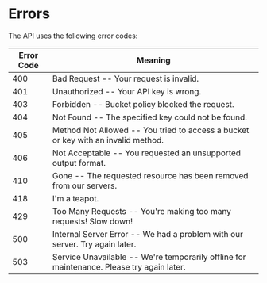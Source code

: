 # Errors

The API uses the following error codes:


Error Code | Meaning
---------- | -------
400 | Bad Request -- Your request is invalid.
401 | Unauthorized -- Your API key is wrong.
403 | Forbidden -- Bucket policy blocked the request.
404 | Not Found -- The specified key could not be found.
405 | Method Not Allowed -- You tried to access a bucket or key with an invalid method.
406 | Not Acceptable -- You requested an unsupported output format.
410 | Gone -- The requested resource has been removed from our servers.
418 | I'm a teapot.
429 | Too Many Requests -- You're making too many requests! Slow down!
500 | Internal Server Error -- We had a problem with our server. Try again later.
503 | Service Unavailable -- We're temporarily offline for maintenance. Please try again later.

